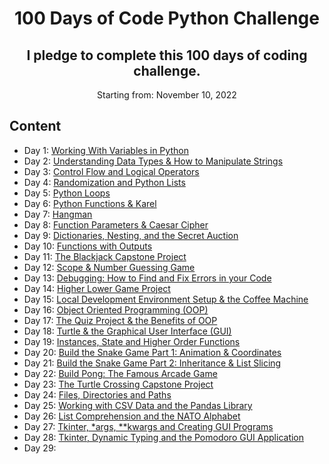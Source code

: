 <h1 align="center">
     100 Days of Code Python Challenge
</h1>

<h2 align="center">
  I pledge to complete this 100 days of coding challenge.
</h2>

<p align="center">
  Starting from: November 10, 2022
</p>

## Content

- Day 1: [Working With Variables in Python](https://github.com/Eitankhromz/100-Days-of-Code-Python-Challenge/tree/main/Day_1)
- Day 2: [Understanding Data Types & How to Manipulate Strings](https://github.com/Eitankhromz/100-Days-of-Code-Python-Challenge/tree/main/Day%202)
- Day 3: [Control Flow and Logical Operators](https://github.com/Eitankhromz/100-Days-of-Code-Python-Challenge/tree/main/Day%203)
- Day 4: [Randomization and Python Lists](https://github.com/Eitankhromz/100-Days-of-Code-Python-Challenge/tree/main/Day_4)
- Day 5: [Python Loops](https://github.com/Eitankhromz/100-Days-of-Code-Python-Challenge/tree/main/Day_5)
- Day 6: [Python Functions & Karel](https://github.com/Eitankhromz/100-Days-of-Code-Python-Challenge/tree/main/Day_6)
- Day 7: [Hangman](https://github.com/Eitankhromz/100-Days-of-Code-Python-Challenge/tree/main/Day_7)
- Day 8: [Function Parameters & Caesar Cipher](https://github.com/Eitankhromz/100-Days-of-Code-Python-Challenge/tree/main/Day_8)
- Day 9: [Dictionaries, Nesting, and the Secret Auction](https://github.com/Eitankhromz/100-Days-of-Code-Python-Challenge/tree/main/Day_9)
- Day 10: [Functions with Outputs](https://github.com/Eitankhromz/100-Days-of-Code-Python-Challenge/tree/main/Day_10)
- Day 11: [The Blackjack Capstone Project](https://github.com/Eitankhromz/100-Days-of-Code-Python-Challenge/tree/main/Day_11)
- Day 12: [Scope & Number Guessing Game](https://github.com/Eitankhromz/100-Days-of-Code-Python-Challenge/tree/main/Day_12)
- Day 13: [Debugging: How to Find and Fix Errors in your Code](https://github.com/Eitankhromz/100-Days-of-Code-Python-Challenge/tree/main/Day_13)
- Day 14: [Higher Lower Game Project](https://github.com/Eitankhromz/100-Days-of-Code-Python-Challenge/tree/main/Day_14)
- Day 15: [Local Development Environment Setup & the Coffee Machine](https://github.com/Eitankhromz/100-Days-of-Code-Python-Challenge/tree/main/Day_15)
- Day 16: [Object Oriented Programming (OOP)](https://github.com/Eitankhromz/100-Days-of-Code-Python-Challenge/tree/main/Day_16)
- Day 17: [The Quiz Project & the Benefits of OOP](https://github.com/Eitankhromz/100-Days-of-Code-Python-Challenge/tree/main/Day_17)
- Day 18: [Turtle & the Graphical User Interface (GUI)](https://github.com/Eitankhromz/100-Days-of-Code-Python-Challenge/tree/main/Day_18)
- Day 19: [Instances, State and Higher Order Functions](https://github.com/Eitankhromz/100-Days-of-Code-Python-Challenge/tree/main/Day_19)
- Day 20: [Build the Snake Game Part 1: Animation & Coordinates](https://github.com/Eitankhromz/100-Days-of-Code-Python-Challenge/tree/main/Day_20)
- Day 21: [Build the Snake Game Part 2: Inheritance & List Slicing](https://github.com/Eitankhromz/100-Days-of-Code-Python-Challenge/tree/main/Day_21)
- Day 22: [Build Pong: The Famous Arcade Game](https://github.com/Eitankhromz/100-Days-of-Code-Python-Challenge/tree/main/Day_22)
- Day 23: [The Turtle Crossing Capstone Project](https://github.com/Eitankhromz/100-Days-of-Code-Python-Challenge/tree/main/Day_23)
- Day 24: [Files, Directories and Paths](https://github.com/Eitankhromz/100-Days-of-Code-Python-Challenge/tree/main/Day_24)
- Day 25: [Working with CSV Data and the Pandas Library](https://github.com/Eitankhromz/100-Days-of-Code-Python-Challenge/tree/main/Day_25)
- Day 26: [List Comprehension and the NATO Alphabet](https://github.com/Eitankhromz/100-Days-of-Code-Python-Challenge/tree/main/Day_26)
- Day 27: [Tkinter, *args, **kwargs and Creating GUI Programs](https://github.com/Eitankhromz/100-Days-of-Code-Python-Challenge/tree/main/Day_27)
- Day 28: [Tkinter, Dynamic Typing and the Pomodoro GUI Application](https://github.com/Eitankhromz/100-Days-of-Code-Python-Challenge/tree/main/Day_28)
- Day 29: [](https://github.com/Eitankhromz/100-Days-of-Code-Python-Challenge/tree/main/Day_29)
